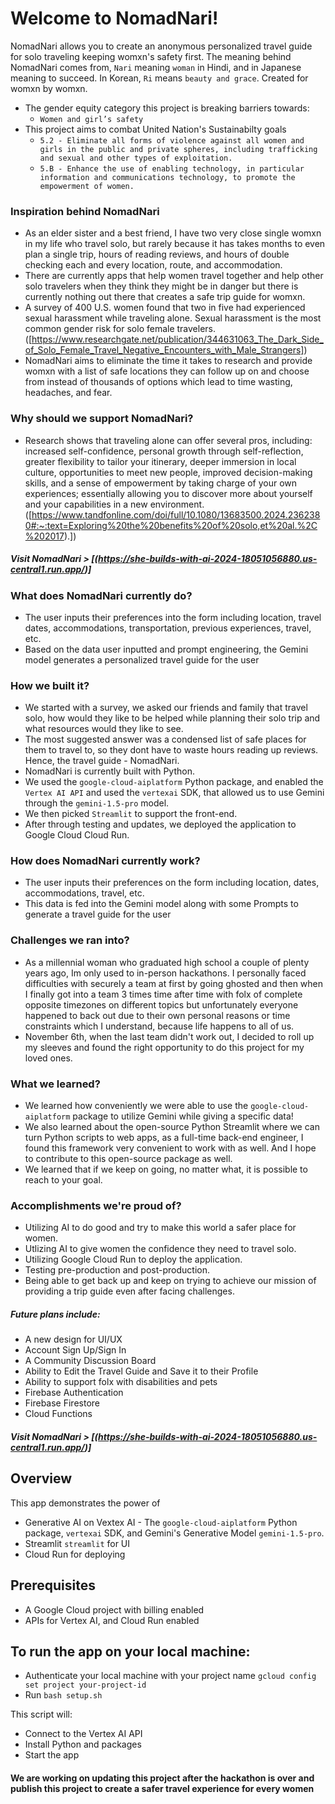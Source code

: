 # Welcome to NomadNari! 

NomadNari allows you to create an anonymous personalized travel guide for solo traveling keeping womxn's safety first. The meaning behind NomadNari comes from, `Nari` meaning `woman` in Hindi, and in Japanese meaning to succeed. In Korean, `Ri` means `beauty and grace`. Created for womxn by womxn. 

- The gender equity category this project is breaking barriers towards: 
    - `Women and girl’s safety`
- This project aims to combat United Nation's Sustainabilty goals
    - `5.2 - Eliminate all forms of violence against all women and girls in the public and private spheres, including trafficking and sexual and other types of exploitation.`
    - `5.B - Enhance the use of enabling technology, in particular information and communications technology, to promote the empowerment of women.`

### Inspiration behind NomadNari
- As an elder sister and a best friend, I have two very close single womxn in my life who travel solo, but rarely because it has takes months to even plan a single trip, hours of reading reviews, and hours of double checking each and every location, route, and accommodation. 
- There are currently apps that help women travel together and help other solo travelers when they think they might be in danger but there is currently nothing out there that creates a safe trip guide for womxn. 
- A survey of 400 U.S. women found that two in five had experienced sexual harassment while traveling alone. Sexual harassment is the most common gender risk for solo female travelers. ([https://www.researchgate.net/publication/344631063_The_Dark_Side_of_Solo_Female_Travel_Negative_Encounters_with_Male_Strangers])
- NomadNari aims to eliminate the time it takes to research and provide womxn with a list of safe locations they can follow up on and choose from instead of thousands of options which lead to time wasting, headaches, and fear. 

### Why should we support NomadNari? 
- Research shows that traveling alone can offer several pros, including: increased self-confidence, personal growth through self-reflection, greater flexibility to tailor your itinerary, deeper immersion in local culture, opportunities to meet new people, improved decision-making skills, and a sense of empowerment by taking charge of your own experiences; essentially allowing you to discover more about yourself and your capabilities in a new environment. ([https://www.tandfonline.com/doi/full/10.1080/13683500.2024.2362380#:~:text=Exploring%20the%20benefits%20of%20solo,et%20al.%2C%202017).])

##### Visit NomadNari > [(https://she-builds-with-ai-2024-18051056880.us-central1.run.app/)]

### What does NomadNari currently do?
- The user inputs their preferences into the form including location, travel dates, accommodations, transportation, previous experiences, travel, etc. 
- Based on the data user inputted and prompt engineering, the Gemini model generates a personalized travel guide for the user

### How we built it? 
- We started with a survey, we asked our friends and family that travel solo, how would they like to be helped while planning their solo trip and what resources would they like to see.
- The most suggested answer was a condensed list of safe places for them to travel to, so they dont have to waste hours reading up reviews. Hence, the travel guide - NomadNari.
- NomadNari is currently built with Python. 
- We used the `google-cloud-aiplatform` Python package, and enabled the `Vertex AI API` and used the `vertexai` SDK, that allowed us to use Gemini through the `gemini-1.5-pro` model. 
- We then picked `Streamlit` to support the front-end.
- After through testing and updates, we deployed the application to Google Cloud Cloud Run. 

### How does NomadNari currently work? 
- The user inputs their preferences on the form including location, dates, accommodations, travel, etc. 
- This data is fed into the Gemini model along with some Prompts to generate a travel guide for the user

### Challenges we ran into?
- As a millennial woman who graduated high school a couple of plenty years ago, Im only used to in-person hackathons. I personally faced difficulties with securely a team at first by going ghosted and then when I finally got into a team 3 times time after time with folx of complete opposite timezones on different topics but unfortunately everyone happened to back out due to their own personal reasons or time constraints which I understand, because life happens to all of us. 
- November 6th, when the last team didn't work out, I decided to roll up my sleeves and found the right opportunity to do this project for my loved ones.

### What we learned?
- We learned how conveniently we were able to use the `google-cloud-aiplatform` package to utilize Gemini while giving a specific data! 
- We also learned about the open-source Python Streamlit where we can turn Python scripts to web apps, as a full-time back-end engineer, I found this framework very convenient to work with as well. And I hope to contribute to this open-source package as well. 
- We learned that if we keep on going, no matter what, it is possible to reach to your goal.  

### Accomplishments we're proud of? 
- Utilizing AI to do good and try to make this world a safer place for women.
- Utlizing AI to give women the confidence they need to travel solo.
- Utilizing Google Cloud Run to deploy the application. 
- Testing pre-production and post-production. 
- Being able to get back up and keep on trying to achieve our mission of providing a trip guide even after facing challenges. 

##### Future plans include: 
- A new design for UI/UX
- Account Sign Up/Sign In
- A Community Discussion Board
- Ability to Edit the Travel Guide and Save it to their Profile
- Ability to support folx with disabilities and pets
- Firebase Authentication
- Firebase Firestore
- Cloud Functions 

##### Visit NomadNari > [(https://she-builds-with-ai-2024-18051056880.us-central1.run.app/)]

## Overview
This app demonstrates the power of
- Generative AI on Vextex AI - The `google-cloud-aiplatform` Python package, `vertexai` SDK, and Gemini's Generative Model `gemini-1.5-pro`. 
- Streamlit `streamlit` for UI
- Cloud Run for deploying

## Prerequisites

- A Google Cloud project with billing enabled
- APIs for Vertex AI, and Cloud Run enabled

## To run the app on your local machine: 
- Authenticate your local machine with your project name
`gcloud config set project your-project-id`
- Run `bash setup.sh`

This script will:

- Connect to the Vertex AI API
- Install Python and packages
- Start the app

#### We are working on updating this project after the hackathon is over and publish this project to create a safer travel experience for every women